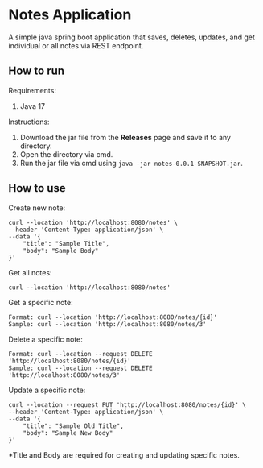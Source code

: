 # Notes Application
A simple java spring boot application that saves, deletes, updates, and get individual or all notes via REST endpoint.

## How to run
Requirements:
1. Java 17

Instructions:
1. Download the jar file from the **Releases** page and save it to any directory.
2. Open the directory via cmd.
3. Run the jar file via cmd using ````java -jar notes-0.0.1-SNAPSHOT.jar````.

## How to use

Create new note:
````
curl --location 'http://localhost:8080/notes' \
--header 'Content-Type: application/json' \
--data '{
    "title": "Sample Title",
    "body": "Sample Body"
}'
````

Get all notes:
````
curl --location 'http://localhost:8080/notes'
````

Get a specific note:
````
Format: curl --location 'http://localhost:8080/notes/{id}'
Sample: curl --location 'http://localhost:8080/notes/3'
````

Delete a specific note:
````
Format: curl --location --request DELETE 'http://localhost:8080/notes/{id}'
Sample: curl --location --request DELETE 'http://localhost:8080/notes/3'
````

Update a specific note:
````
curl --location --request PUT 'http://localhost:8080/notes/{id}' \
--header 'Content-Type: application/json' \
--data '{
    "title": "Sample Old Title",
    "body": "Sample New Body"
}'
````

*Title and Body are required for creating and updating specific notes.